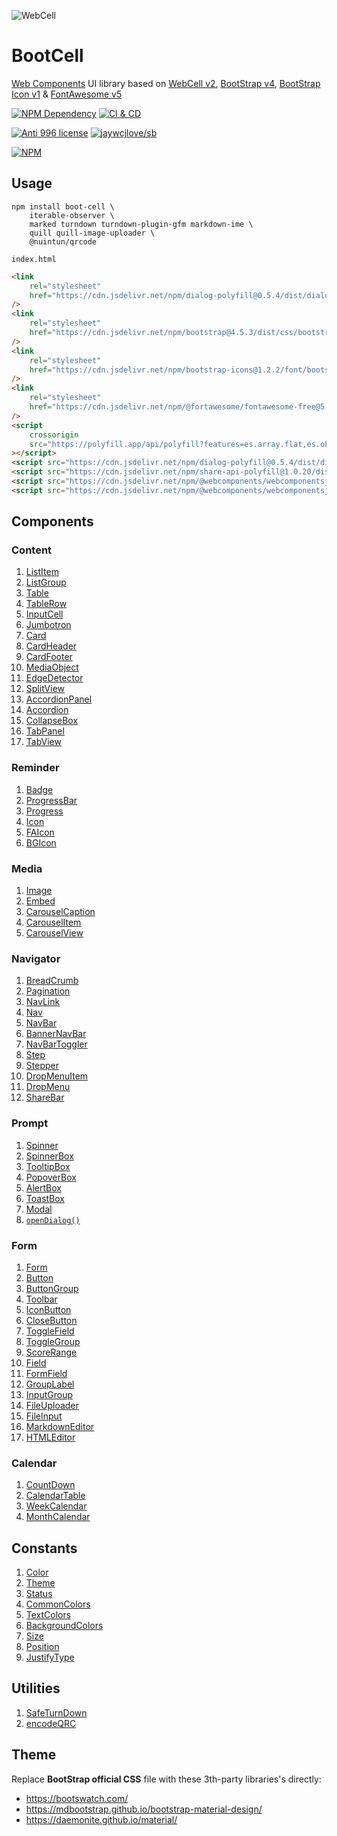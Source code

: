 ![WebCell](https://web-cell.dev/WebCell-0.f1ffd28b.png)

# BootCell

[Web Components][1] UI library based on [WebCell v2][2], [BootStrap v4][3], [BootStrap Icon v1][4] & [FontAwesome v5][5]

[![NPM Dependency](https://david-dm.org/EasyWebApp/BootCell.svg)][6]
[![CI & CD](https://github.com/EasyWebApp/BootCell/workflows/CI%20&%20CD/badge.svg)][7]

[![Anti 996 license](https://img.shields.io/badge/license-Anti%20996-blue.svg)][8]
[![jaywcjlove/sb](https://jaywcjlove.github.io/sb/ico/awesome.svg)][9]

[![NPM](https://nodei.co/npm/boot-cell.png?downloads=true&downloadRank=true&stars=true)][10]

## Usage

```shell
npm install boot-cell \
    iterable-observer \
    marked turndown turndown-plugin-gfm markdown-ime \
    quill quill-image-uploader \
    @nuintun/qrcode
```

`index.html`

```html
<link
    rel="stylesheet"
    href="https://cdn.jsdelivr.net/npm/dialog-polyfill@0.5.4/dist/dialog-polyfill.css"
/>
<link
    rel="stylesheet"
    href="https://cdn.jsdelivr.net/npm/bootstrap@4.5.3/dist/css/bootstrap.min.css"
/>
<link
    rel="stylesheet"
    href="https://cdn.jsdelivr.net/npm/bootstrap-icons@1.2.2/font/bootstrap-icons.css"
/>
<link
    rel="stylesheet"
    href="https://cdn.jsdelivr.net/npm/@fortawesome/fontawesome-free@5.15.1/css/all.min.css"
/>
<script
    crossorigin
    src="https://polyfill.app/api/polyfill?features=es.array.flat,es.object.from-entries,regenerator-runtime,intersection-observer,resize-observer"
></script>
<script src="https://cdn.jsdelivr.net/npm/dialog-polyfill@0.5.4/dist/dialog-polyfill.js"></script>
<script src="https://cdn.jsdelivr.net/npm/share-api-polyfill@1.0.20/dist/share-min.js"></script>
<script src="https://cdn.jsdelivr.net/npm/@webcomponents/webcomponentsjs@2.5.0/custom-elements-es5-adapter.js"></script>
<script src="https://cdn.jsdelivr.net/npm/@webcomponents/webcomponentsjs@2.5.0/webcomponents-bundle.js"></script>
```

## Components

### Content

1. [ListItem](https://web-cell.dev/BootCell/interfaces/content_listgroup.listitemprops.html)
2. [ListGroup](https://web-cell.dev/BootCell/interfaces/content_listgroup.listgroupprops.html)
3. [Table](https://web-cell.dev/BootCell/interfaces/content_table.tableprops.html)
4. [TableRow](https://web-cell.dev/BootCell/interfaces/content_table.tablerowprops.html)
5. [InputCell](https://web-cell.dev/BootCell/interfaces/content_table.inputcellprops.html)
6. [Jumbotron](https://web-cell.dev/BootCell/interfaces/content_jumbotron.jumbotronprops.html)
7. [Card](https://web-cell.dev/BootCell/interfaces/content_card.cardprops.html)
8. [CardHeader](https://web-cell.dev/BootCell/interfaces/content_card.cardheaderprops.html)
9. [CardFooter](https://web-cell.dev/BootCell/interfaces/content_card.cardfooterprops.html)
10. [MediaObject](https://web-cell.dev/BootCell/interfaces/content_mediaobject.mediaobjectprops.html)
11. [EdgeDetector](https://web-cell.dev/BootCell/interfaces/content_edgedetector.edgedetectorprops.html)
12. [SplitView](https://web-cell.dev/BootCell/classes/content_splitview.splitview.html)
13. [AccordionPanel](https://web-cell.dev/BootCell/interfaces/content_accordion.accordionpanelprops.html)
14. [Accordion](https://web-cell.dev/BootCell/interfaces/content_accordion.accordionprops.html)
15. [CollapseBox](https://web-cell.dev/BootCell/interfaces/content_collapse.collapseprops.html)
16. [TabPanel](https://web-cell.dev/BootCell/modules/content_tabview.html#tabpanel)
17. [TabView](https://web-cell.dev/BootCell/interfaces/content_tabview.tabviewprops.html)

### Reminder

1. [Badge](https://web-cell.dev/BootCell/interfaces/reminder_badge.badgeprops.html)
2. [ProgressBar](https://web-cell.dev/BootCell/interfaces/reminder_progress.progressbarprops.html)
3. [Progress](https://web-cell.dev/BootCell/interfaces/reminder_progress.progressprops.html)
4. [Icon](https://web-cell.dev/BootCell/interfaces/reminder_icon.iconprops.html)
5. [FAIcon](https://web-cell.dev/BootCell/interfaces/reminder_faicon.faiconprops.html)
6. [BGIcon](https://web-cell.dev/BootCell/interfaces/reminder_faicon.bgiconprops.html)

### Media

1. [Image](https://web-cell.dev/BootCell/interfaces/media_image.imageprops.html)
2. [Embed](https://web-cell.dev/BootCell/interfaces/media_embed.embedprops.html)
3. [CarouselCaption](https://web-cell.dev/BootCell/interfaces/media_carousel.carouselcaptionprops.html)
4. [CarouselItem](https://web-cell.dev/BootCell/interfaces/media_carousel.carouselitemprops.html)
5. [CarouselView](https://web-cell.dev/BootCell/interfaces/media_carousel.carouselprops.html)

### Navigator

1. [BreadCrumb](https://web-cell.dev/BootCell/interfaces/navigator_breadcrumb.breadcrumbprops.html)
2. [Pagination](https://web-cell.dev/BootCell/interfaces/navigator_pagination.paginationprops.html)
3. [NavLink](https://web-cell.dev/BootCell/interfaces/navigator_nav.navlinkprops.html)
4. [Nav](https://web-cell.dev/BootCell/interfaces/navigator_nav.navprops.html)
5. [NavBar](https://web-cell.dev/BootCell/interfaces/navigator_navbar.navbarprops.html)
6. [BannerNavBar](https://web-cell.dev/BootCell/interfaces/navigator_navbar.bannernavbarprops.html)
7. [NavBarToggler](https://web-cell.dev/BootCell/interfaces/navigator_navbar.navbartogglerprops.html)
8. [Step](https://web-cell.dev/BootCell/interfaces/navigator_stepper.stepprops.html)
9. [Stepper](https://web-cell.dev/BootCell/interfaces/navigator_stepper.stepperprops.html)
10. [DropMenuItem](https://web-cell.dev/BootCell/interfaces/navigator_dropmenu.dropmenuitemprops.html)
11. [DropMenu](https://web-cell.dev/BootCell/interfaces/navigator_dropmenu.dropmenuprops.html)
12. [ShareBar](https://web-cell.dev/BootCell/interfaces/navigator_sharebar.sharebarprops.html)

### Prompt

1. [Spinner](https://web-cell.dev/BootCell/interfaces/prompt_spinner.spinnerprops.html)
2. [SpinnerBox](https://web-cell.dev/BootCell/interfaces/prompt_spinner.spinnerboxprops.html)
3. [TooltipBox](https://web-cell.dev/BootCell/interfaces/prompt_tooltip.tooltipprops.html)
4. [PopoverBox](https://web-cell.dev/BootCell/interfaces/prompt_popover.popoverprops.html)
5. [AlertBox](https://web-cell.dev/BootCell/interfaces/prompt_alert.alertprops.html)
6. [ToastBox](https://web-cell.dev/BootCell/interfaces/prompt_toast.toastprops.html)
7. [Modal](https://web-cell.dev/BootCell/interfaces/prompt_dialog.modalprops.html)
8. [`openDialog()`](https://web-cell.dev/BootCell/modules/prompt_dialog.html#opendialog)

### Form

1. [Form](https://web-cell.dev/BootCell/interfaces/form_form.formprops.html)
2. [Button](https://web-cell.dev/BootCell/interfaces/form_button.buttonprops.html)
3. [ButtonGroup](https://web-cell.dev/BootCell/interfaces/form_buttongroup.buttongroupprops.html)
4. [Toolbar](https://web-cell.dev/BootCell/modules/form_buttongroup.html#toolbar)
5. [IconButton](https://web-cell.dev/BootCell/modules/form_button.html#iconbuttonprops)
6. [CloseButton](https://web-cell.dev/BootCell/modules/form_button.html#closebutton)
7. [ToggleField](https://web-cell.dev/BootCell/interfaces/form_togglefield.togglefieldprops.html)
8. [ToggleGroup](https://web-cell.dev/BootCell/interfaces/form_togglefield.togglegroupprops.html)
9. [ScoreRange](https://web-cell.dev/BootCell/interfaces/form_scorerange.scorerangeprops.html)
10. [Field](https://web-cell.dev/BootCell/interfaces/form_field.fieldprops.html)
11. [FormField](https://web-cell.dev/BootCell/interfaces/form_formfield.formfieldprops.html)
12. [GroupLabel](https://web-cell.dev/BootCell/interfaces/form_inputgroup.grouplabelprops.html)
13. [InputGroup](https://web-cell.dev/BootCell/interfaces/form_inputgroup.inputgroupprops.html)
14. [FileUploader](https://web-cell.dev/BootCell/interfaces/form_fileuploader.fileuploaderprops.html)
15. [FileInput](https://web-cell.dev/BootCell/interfaces/form_fileinput.fileinputprops.html)
16. [MarkdownEditor](https://web-cell.dev/BootCell/interfaces/form_markdowneditor.markdowneditorprops.html)
17. [HTMLEditor](https://web-cell.dev/BootCell/interfaces/form_htmleditor.htmleditorprops.html)

### Calendar

1. [CountDown](https://web-cell.dev/BootCell/interfaces/calendar_countdown.countdownprops.html)
2. [CalendarTable](https://web-cell.dev/BootCell/interfaces/calendar_calendartable.calendartableprops.html)
3. [WeekCalendar](https://web-cell.dev/BootCell/interfaces/calendar_weekcalendar.weekcalendarprops.html)
4. [MonthCalendar](https://web-cell.dev/BootCell/interfaces/calendar_monthcalendar.monthcalendarprops.html)

## Constants

1. [Color](https://web-cell.dev/BootCell/enums/utility_constant.color.html)
2. [Theme](https://web-cell.dev/BootCell/enums/utility_constant.theme.html)
3. [Status](https://web-cell.dev/BootCell/enums/utility_constant.status.html)
4. [CommonColors](https://web-cell.dev/BootCell/modules/utility_constant.html#commoncolors)
5. [TextColors](https://web-cell.dev/BootCell/modules/utility_constant.html#textcolors)
6. [BackgroundColors](https://web-cell.dev/BootCell/modules/utility_constant.html#backgroundcolors)
7. [Size](https://web-cell.dev/BootCell/enums/utility_constant.size.html)
8. [Position](https://web-cell.dev/BootCell/enums/utility_constant.position.html)
9. [JustifyType](https://web-cell.dev/BootCell/enums/utility_constant.justifytype.html)

## Utilities

1. [SafeTurnDown](https://web-cell.dev/BootCell/classes/utility_turndown.safeturndown.html)
2. [encodeQRC](https://web-cell.dev/BootCell/modules/utility_qrcode.html#encodeqrc)

## Theme

Replace **BootStrap official CSS** file with these 3th-party libraries's directly:

-   https://bootswatch.com/
-   https://mdbootstrap.github.io/bootstrap-material-design/
-   https://daemonite.github.io/material/

[1]: https://www.webcomponents.org/
[2]: https://web-cell.dev/
[3]: https://getbootstrap.com/
[4]: https://icons.getbootstrap.com/
[5]: https://fontawesome.com/
[6]: https://david-dm.org/EasyWebApp/BootCell
[7]: https://github.com/EasyWebApp/BootCell/actions
[8]: https://github.com/996icu/996.ICU/blob/master/LICENSE
[9]: https://github.com/jaywcjlove/awesome-uikit
[10]: https://nodei.co/npm/boot-cell/
